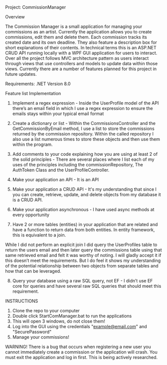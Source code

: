 Project: CommissionManager

Overview

The Commission Manager is a small application for managing your commissions as an artist. 
Currently the application allows you to create commissions, edit them and delete them.
Each commission tracks its created date and its own deadline. They also feature a description box for short explanations of their contents.
In technical terms this is an ASP.NET CRUD API running locally with a WPF GUI application for users to interact.
Over all the project follows MVC architecture pattern as users interact through views that use controllers and models to update data within those views.
Currently there are a number of features planned for this project in future updates.

Requirements: .NET Version 8.0

Feature list Implementation

1. Implement a regex expression - Inside the UserProfile model of the API there’s an email field in which I use a regex expression to ensure the emails stays within your typical email format

2. Create a dictionary or list - Within the CommissionsController and the GetCommissionByEmail method, I use a list to store the commissions returned by the commission repository. Within the called repository I also use a list numerous times to store these objects and then use them within the program.

3. Add comments to your code explaining how you are using at least 2 of the solid principles - There are several places where I list each of my uses of the principles including the commissionRepository, The AuthToken Class and the UserProfileController.

4. Make your application an API - It is an API

5. Make your application a CRUD API - It's my understanding that since I you can create, retrieve, update, and delete objects from my database it is a CRUD API.

6. Make your application asynchronous - I have used async methods at every opportunity

7. Have 2 or more tables (entities) in your application that are related and have a function to return data from both entities.  In entity framework, this is equivalent to a join.

While I did not perform an explicit join I did query the UserProfiles table to return the users email and then later query the commissions table using that same retrieved email and felt it was worthy of noting. I will gladly accept it if this doesn’t meet the requirements. But I do feel it shows my understanding of the potential relationship between two objects from separate tables and how that can be leveraged.

8. Query your database using a raw SQL query, not EF - I didn’t use EF core for queries and have several raw SQL queries that should meet this requirement.

INSTRUCTIONS

1. Clone the repo to your computer
2. Double click StartComManager.bat to run the applications
3. This will open 3 windows, do not close them!
4. Log into the GUI using the credentials "example@email.com" and "SecurePassword"
5. Manage your commissions!

WARNING! There is a bug that occurs when registering a new user you cannot immediately create a commission or the application will crash. You must exit the application and log in first. This is being actively researched.




